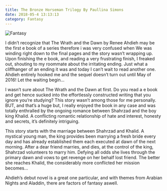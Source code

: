 ```yaml
---
title: The Bronze Horseman Trilogy By Paullina Simons
date: 2018-05-4 13:13:13
category: Fantasy
---
```


![Fantasy](https://www.pirandelloltre.com/content/images/5.jpg)

I didn’t recognize that The Wrath and the Dawn by Renee Ahdieh may be the first e book of a series therefore i was very confused when We was winding right down to the final pages and the story wasn’t wrapping up. Upon finishing the e book, and reading a very frustrating finish, I freaked out, shouting to my roommate about the irritating ending. Just what a cliffhanger of an ending it was and today I can’t wait to read another one. Ahdieh entirely hooked me and the sequel doesn’t turn out until May of 2016! Let the waiting begin…

I wasn’t sure about The Wrath and the Dawn at first. Do you read a e book and get hence sucked into the effortlessly constructed writing that you ignore you’re studying? This story wasn’t among those for me personally. BUT, and that’s a huge but, I really enjoyed the book in any case and was totally enthralled by the ongoing romance between Shahrzad and the boy king Khalid. A conflicting romantic relationship of hate and interest, honesty and secrets, it’s definitely intriguing.

This story starts with the marriage between Shahrzad and Khalid. A mystical young man, the king provides been marrying a fresh bride every day and has already established them each executed at dawn of the next morning. After a dear friend marries, and dies, at the control of the king, Shahrzad volunteers to marry him. Defying all odds she lives through the primary dawn and vows to get revenge on her behalf lost friend. The better she reaches Khalid, the considerably more conflicted her mission becomes…

Ahdieh’s debut novel is a great one particular, and with themes from Arabian Nights and Aladdin, there are factors of fantasy aswell.
